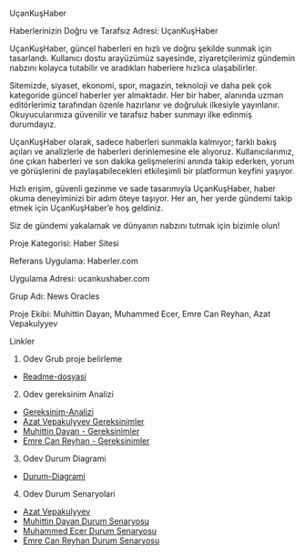 UçanKuşHaber

Haberlerinizin Doğru ve Tarafsız Adresi: UçanKuşHaber

UçanKuşHaber, güncel haberleri en hızlı ve doğru şekilde sunmak için tasarlandı. Kullanıcı dostu arayüzümüz sayesinde, ziyaretçilerimiz gündemin nabzını kolayca tutabilir ve aradıkları haberlere hızlıca ulaşabilirler.

Sitemizde, siyaset, ekonomi, spor, magazin, teknoloji ve daha pek çok kategoride güncel haberler yer almaktadır. Her bir haber, alanında uzman editörlerimiz tarafından özenle hazırlanır ve doğruluk ilkesiyle yayınlanır. Okuyucularımıza güvenilir ve tarafsız haber sunmayı ilke edinmiş durumdayız.

UçanKuşHaber olarak, sadece haberleri sunmakla kalmıyor; farklı bakış açıları ve analizlerle de haberleri derinlemesine ele alıyoruz. Kullanıcılarımız, öne çıkan haberleri ve son dakika gelişmelerini anında takip ederken, yorum ve görüşlerini de paylaşabilecekleri etkileşimli bir platformun keyfini yaşıyor.

Hızlı erişim, güvenli gezinme ve sade tasarımıyla UçanKuşHaber, haber okuma deneyiminizi bir adım öteye taşıyor. Her an, her yerde gündemi takip etmek için UçanKuşHaber’e hoş geldiniz.

Siz de gündemi yakalamak ve dünyanın nabzını tutmak için bizimle olun!

Proje Kategorisi: Haber Sitesi

Referans Uygulama: Haberler.com

Uygulama Adresi: ucankushaber.com

Grup Adı: News Oracles

Proje Ekibi: Muhittin Dayan, Muhammed Ecer, Emre Can Reyhan, Azat Vepakulyyev



Linkler 
 1. Odev Grub proje belirleme
- [Readme-dosyasi](README.md)
  
2. Odev gereksinim Analizi
- [Gereksinim-Analizi](Gereksinim-Analizi.md)
- [Azat Vepakulyyev Gereksinimler](AzatVepakulyyev-Gereksinimler.md)
- [Muhittin Dayan - Gereksinimler](Muhittin-Dayan-Gereksinimler.md)
- [Emre Can Reyhan - Gereksinimler](EmreCanReyhan-Gereksinimler.md)

  
 3. Odev Durum Diagrami
- [Durum-Diagrami](Durum-Diagrami.pdf)


 4. Odev Durum Senaryolari 
- [Azat Vepakulyyev](Durum-Senaryolari/AzatVepakulyyev-DurumSenaryosu.pdf)
- [Muhittin Dayan Durum Senaryosu](Durum-Senaryolari/MuhittinDayan-DurumSenaryosu.pdf)
- [Muhammed Ecer Durum Senaryosu](Durum-Senaryolari/MuhammedEcer-DurumSenaryosu.pdf)
- [Emre Can Reyhan Durum Senaryosu](Durum-Senaryolari/EmreCanReyhan-DurumSenaryosu.pdf)


